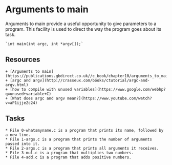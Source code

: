 # Arguments to main 

Arguments to main provide a useful opportunity to give parameters to a program. 
This facility is used to direct the way the program goes about its task.

	`int main(int argc, int *argv[]);`

## Resources
	+ [Arguments to main](https://publications.gbdirect.co.uk//c_book/chapter10/arguments_to_main.html)
	+ [argc and argv](http://crasseux.com/books/ctutorial/argc-and-argv.html)
	+ [how to compile with unused variables](https://www.google.com/webhp?q=unused+variable+C)
	+ [What does argc and argv mean?](https://www.youtube.com/watch?v=aP1ijjeZc24)

## Tasks
	* File 0-whatsmyname.c is a program that prints its name, followed by a new line.
	* File 1-args.c is a program that prints the number of arguments passed into it.
	* File 2-args.c is a program that prints all arguments it receives.
	* File 3-mul.c is a program that multiplies two numbers.
	* File 4-add.c is a program that adds positive numbers.
